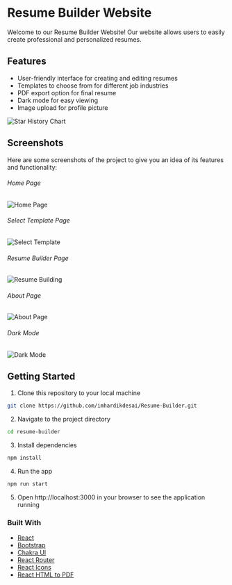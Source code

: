 # Resume Builder Website

Welcome to our Resume Builder Website! Our website allows users to easily create professional and personalized resumes.

## Features
- User-friendly interface for creating and editing resumes
- Templates to choose from for different job industries
- PDF export option for final resume
- Dark mode for easy viewing
- Image upload for profile picture

![Star History Chart](https://api.star-history.com/svg?repos=imhardikdesai/Resume-Builder&type=Dat)

## Screenshots
Here are some screenshots of the project to give you an idea of its features and functionality:

###### Home Page
![Home Page](https://user-images.githubusercontent.com/87645745/213860435-ef02b36f-adbd-4517-b103-174c3dcb7be9.png)

###### Select Template Page
![Select Template](https://user-images.githubusercontent.com/87645745/213860462-ea8bd7db-2c15-4633-9894-113f047cc13b.png)

###### Resume Builder Page
![Resume Building](https://user-images.githubusercontent.com/87645745/213860488-d6215b7a-507e-40ff-b42b-a901cca3d0b9.png)

###### About Page
![About Page](https://user-images.githubusercontent.com/87645745/213860448-cefcc6f0-8d58-4ce6-8d94-1f5c4271f87f.png)

###### Dark Mode
![Dark Mode](https://user-images.githubusercontent.com/87645745/213860517-73a40b9c-dd35-4586-a253-757c654f19c7.png)



## Getting Started
1. Clone this repository to your local machine
```bash
git clone https://github.com/imhardikdesai/Resume-Builder.git
```
2. Navigate to the project directory
```bash
cd resume-builder
```
3. Install dependencies
```bash
npm install
```
4. Run the app
```bash
npm run start
```
5. Open http://localhost:3000 in your browser to see the application running

### Built With
- [React](https://reactjs.org/)
- [Bootstrap](https://getbootstrap.com/)
- [Chakra UI](https://chakra-ui.com/)
- [React Router](https://reactrouter.com/)
- [React Icons](https://react-icons.github.io/react-icons/)
- [React HTML to PDF](https://www.npmjs.com/package/react-html-to-pdf)


